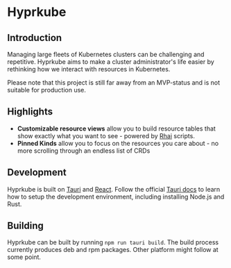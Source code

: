 # Hyprkube
## Introduction
Managing large fleets of Kubernetes clusters can be challenging and repetitive. Hyprkube aims to
make a cluster administrator's life easier by rethinking how we interact with resources in Kubernetes.

Please note that this project is still far away from an MVP-status and is not suitable for production use.

## Highlights
- **Customizable resource views** allow you to build resource tables that show exactly what you want to see - powered
by [Rhai](https://rhai.rs/) scripts.
- **Pinned Kinds** allow you to focus on the resources you care about - no more scrolling through
an endless list of CRDs

## Development
Hyprkube is built on [Tauri](https://tauri.app) and [React](https://react.dev).
Follow the official [Tauri docs](https://tauri.app/start/prerequisites/) to learn how to setup the
development environment, including installing Node.js and Rust.

## Building
Hyprkube can be built by running `npm run tauri build`. The build process currently produces deb and rpm packages.
Other platform might follow at some point.
